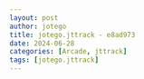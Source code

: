 ```yaml
---
layout: post
author: jotego
title: jotego.jttrack - e8ad973
date: 2024-06-28
categories: [Arcade, jttrack]
tags: [jotego.jttrack]
---
```


